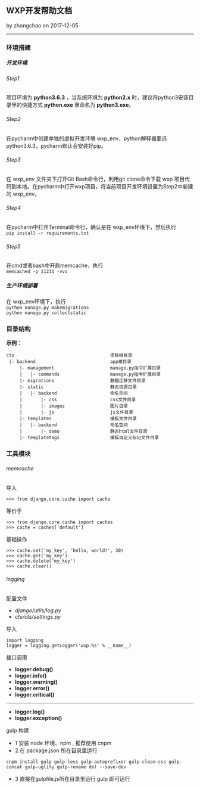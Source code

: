 ## WXP开发帮助文档
by zhongchao on 2017-12-05

---
### 环境搭建
##### 开发环境
###### Step1
项目环境为 **python3.6.3** ，当系统环境为 **python2.x** 时，建议将python3安装目录里的快捷方式 **python.exe** 重命名为 **python3.exe**。
###### Step2
在pycharm中创建单独的虚拟开发环境 wxp_env，python解释器要选python3.6.3，pycharm默认会安装好pip。
###### Step3
在 wxp_env 文件夹下打开Git Bash命令行，利用git clone命令下载 wxp 项目代码到本地。在pycharm中打开wxp项目，将当前项目开发环境设置为Step2中新建的 wxp_env。
###### Step4
在pycharm中打开Terminal命令行，确认是在 wxp_env环境下，然后执行  
`pip install -r requirements.txt`
###### Step5
在cmd或者bash中开启memcache，执行  
`memcached -p 11211 -vvv`

##### 生产环境部署
在 wxp_env环境下，执行  
`python manage.py makemigrations`  
`python manage.py collectstatic`


### 目录结构
**示例：**

    cts                                    项目根目录
     |- backend                            app根目录
         |- management                     manage.py指令扩展目录
         |   |- commands                   manage.py指令扩展目录
         |- migrations                     数据迁移文件目录
         |- static                         静态资源目录
         |   |- backend                    命名空间
         |       |- css                    css文件目录
         |       |- images                 图片目录
         |       |- js                     js文件目录
         |- templates                      模板文件目录
         |   |- backend                    命名空间
         |       |- demo                   静态html文件目录
         |- templatetags                   模板自定义标记文件目录
    
### 工具模块

###### memcache
导入
    
    >>> from django.core.cache import cache
    
等价于
    
    >>> from django.core.cache import caches
    >>> cache = caches['default']
    
基础操作
    
    >>> cache.set('my_key', 'hello, world!', 30)
    >>> cache.get('my_key')
    >>> cache.delete('my_key')
    >>> cache.clear()
    
###### logging
配置文件

- _django/utils/log.py_
- _cts/cts/settings.py_

导入
    
    import logging
    logger = logging.getLogger('wxp.%s' % __name__)
    
接口调用

- **logger.debug()**
- **logger.info()**
- **logger.warning()**
- **logger.error()**
- **logger.critical()**

---
- **logger.log()**
- **logger.exception()**

gulp 构建

- 1 安装 node 环境、npm , 推荐使用 cnpm 
- 2 在 package.json 所在目录里运行
 ````
cnpm install gulp gulp-less gulp-autoprefixer gulp-clean-css gulp-concat gulp-uglify gulp-rename del --save-dev
````
- 3 直接在gulpfile.js所在目录里运行 gulp 即可运行 